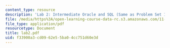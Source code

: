 ```yaml
---
content_type: resource
description: 'Lab 2: Intermediate Oracle and SQL (Same as Problem Set 1)'
file: /media/https%3A/open-learning-course-data-rc.s3.amazonaws.com/11-521-spatial-database-management-and-advanced-geographic-information-systems-spring-2003/f33900a3cd0962e55ba04cc751d60e3d_lab2.pdf
file_type: application/pdf
resourcetype: Document
title: lab2.pdf
uid: f33900a3-cd09-62e5-5ba0-4cc751d60e3d
---
```

